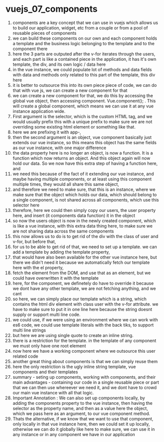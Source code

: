 # vuejs_07_components

1. components are a key concept that we can use in vuejs which allows us to build our application, widget, etc from a couple or from a pool of reusable pieces of components
2. we can build these components on our own and each component holds a template and the business logic belonging to the template and to the component there
3. here the 3 parts are outputed after the v-for iterates through the users, and each part is like a contained piece in the application, it has it's own template, the div, and its own logic / data here
4. in the vue instance, we could populate lot of methods and data fields with data and methods only related to this part of the template, this div here
5. it is better to outsource this into its own piece piece of code, we can do that with vue js, we can create a new component for that
6. we can create a new component for that, we do this by accessing the global vue object, then accessing component. Vue.component(); . This will create a global component, which means we can use it at any vue instance application wide. 
7. First argument is the selector, which is the custom HTML tag, and we would usually prefix this with a unique prefix to make sure we are not overriding some existing html element or something like that. 
8. here we are prefixing it with app-,  
9. then the second argument is an object, vue component basically just extends our vue instance, so this means this object has the same fields as our vue instance, with one major difference
10. the data property here is no longer an object, is now a function. It is a function which now returns an object. And this object again will now hold our data. So we now have this extra step of having a function here, and 
11. we need this because of the fact of it extending our vue instance, and maybe having multiple components, or at least using this component multiple times, they would all share this same object, 
12. and therefore we need to make sure, that this is an instance, where we make sure that the object which holds our data, which should belong to a single component, is not shared across all components, which use this selector here
13. therefore, here we could then simply copy our users, the user property here, and insert (it components data function) it in the object
14. so now the users object is now in the newly created component, which is like a vue instance, with this extra data thing here, to make sure we are not sharing data across the same components
15. this now allows us to do is to get rid of the div with the class of user and v-for, but before that,
16. for us to be able to get rid of that, we need to set up a template. we can add a template by adding the template property, 
17. that would have also been available for the other vue instance here, but there we didn't need it because we automatically fetch our template here with the el property, 
18. fetch the element from the DOM, and use that as an element, but we could have overwritten it with the template 
19. here, for the component, we definetely do have to override it because we dont have any other template, we are not fetching anything, and we cant
20. so here, we can simply place our template which is a string, which contains the html div element with class user with the v-for attribute. we have to make sure to put it in one line here because the string doesnt supply or support multi line code. 
21. we could use, if we were using an environment where we can work with es6 code, we could use template literals with the back tiks, to support multi line strings 
22. but here we are using single quote to create an inline string.
23. there is a restriction for the template. in the template of any component we must only have one root element 
24. now here we have a working component where we outsource this user related code
25. another great thing about components is that we can simply reuse them
26. here the only restriction is the ugly inline string template, vue components and their templates 
27. summary - seting up components, working with components, and their main advantages - containing our code in a single reusable piece or part that we can then use whereever we need it, and we dont have to crowd our main vue instance with all that logic. 
28. Important Annotation : We can also set up components locally, by adding the components property to the vue instance, then having the selector as the property name, and then as a value here the object, which we pass here as an argument, to our vue component method. 
29. Thats the alternative, if we know that we want to use that component, only locally in that vue instance here, then we could set it up locally, otherwise we can do it globally like here to make sure, we can use it in any instance or in any component we have in our application